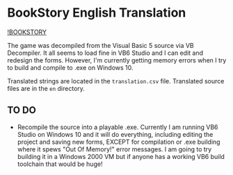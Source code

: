 # BookStory English Translation

[!BOOKSTORY](img_01.png)

The game was decompiled from the Visual Basic 5 source via VB Decompiler. It all seems to load fine in VB6 Studio and I can edit and redesign the forms. However, I'm currently getting memory errors when I try to build and compile to .exe on Windows 10.

Translated strings are located in the `translation.csv` file. Translated source files are in the `en` directory.

## TO DO 

* Recompile the source into a playable .exe. Currently I am running VB6 Studio on Windows 10 and it will do everything, including editing the project and saving new forms, EXCEPT for compilation or .exe building where it spews "Out Of Memory!" error messages. I am going to try building it in a Windows 2000 VM but if anyone has a working VB6 build toolchain that would be huge!
